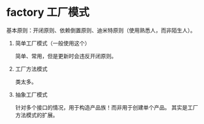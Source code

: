 # factory 工厂模式

基本原则：开闭原则、依赖倒置原则、迪米特原则（使用熟悉人，而非陌生人）。

1. 简单工厂模式（一般使用这个）

    简单、常用，但是更新时会违反开闭原则。
    
2. 工厂方法模式
    
    类太多。
    
3. 抽象工厂模式

    针对多个接口的情况，用于构造产品族！而非用于创建单个产品。
    其实是工厂方法模式的扩展。


